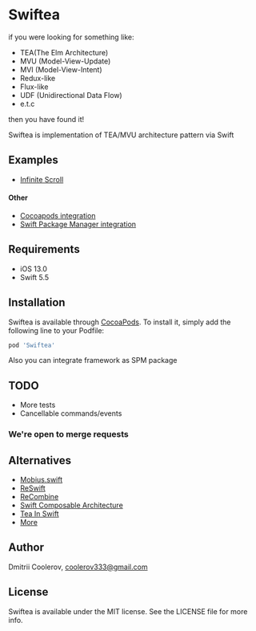 # Swiftea

if you were looking for something like: 
- TEA(The Elm Architecture)
- MVU (Model-View-Update)
- MVI (Model-View-Intent)
- Redux-like
- Flux-like
- UDF (Unidirectional Data Flow)
- e.t.c

then you have found it!

Swiftea is implementation of TEA/MVU architecture pattern via Swift  

## Examples

- [Infinite Scroll](https://github.com/cooler333/Swiftea/tree/main/Examples/InfiniteScroll)

#### Other
- [Cocoapods integration](https://github.com/cooler333/Swiftea/tree/main/Examples/PodExample)
- [Swift Package Manager integration](https://github.com/cooler333/Swiftea/tree/main/Examples/SPMExample)

## Requirements

- iOS 13.0
- Swift 5.5

## Installation

Swiftea is available through [CocoaPods](https://cocoapods.org). To install
it, simply add the following line to your Podfile:

```ruby
pod 'Swiftea'
```

Also you can integrate framework as SPM package

## TODO
- More tests
- Cancellable commands/events

### We're open to merge requests

## Alternatives
- [Mobius.swift](https://github.com/spotify/Mobius.swift)
- [ReSwift](https://github.com/ReSwift/ReSwift)
- [ReCombine](https://github.com/ReCombine/ReCombine)
- [Swift Composable Architecture](https://github.com/pointfreeco/swift-composable-architecture)
- [Tea In Swift](https://github.com/chriseidhof/tea-in-swift)
- [More](https://github.com/onmyway133/awesome-ios-architecture#unidirectional-data-flow)

## Author

Dmitrii Coolerov, coolerov333@gmail.com

## License

Swiftea is available under the MIT license. See the LICENSE file for more info.
